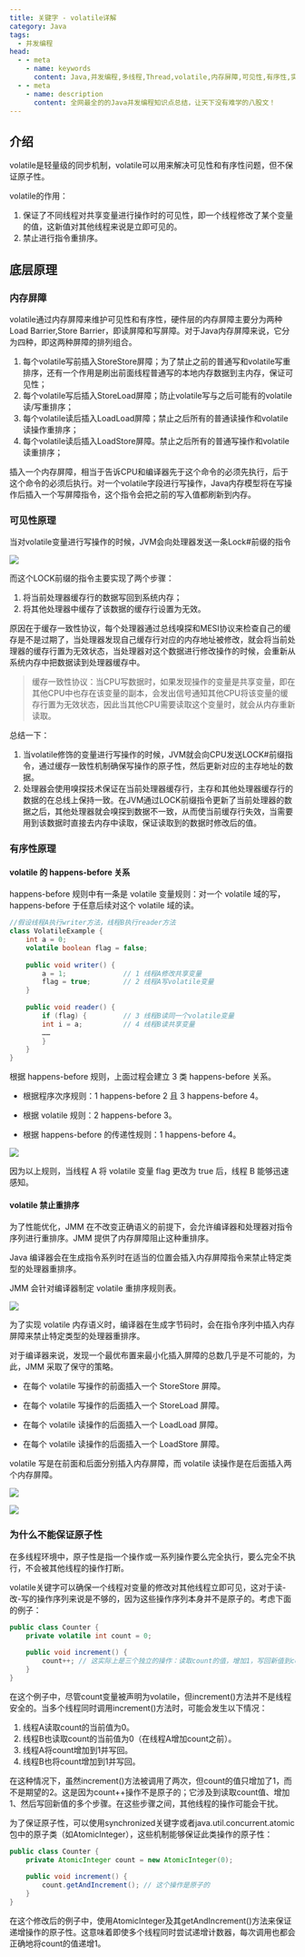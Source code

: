 ```yaml
---
title: 关键字 - volatile详解
category: Java
tags:
  - 并发编程
head:
  - - meta
    - name: keywords
      content: Java,并发编程,多线程,Thread,volatile,内存屏障,可见性,有序性,实现原理
  - - meta
    - name: description
      content: 全网最全的的Java并发编程知识点总结，让天下没有难学的八股文！
---
```






## 介绍

volatile是轻量级的同步机制，volatile可以用来解决可见性和有序性问题，但不保证原子性。

volatile的作用：

1. 保证了不同线程对共享变量进行操作时的可见性，即一个线程修改了某个变量的值，这新值对其他线程来说是立即可见的。
2. 禁止进行指令重排序。

## 底层原理

### 内存屏障

volatile通过内存屏障来维护可见性和有序性，硬件层的内存屏障主要分为两种Load Barrier,Store Barrier，即读屏障和写屏障。对于Java内存屏障来说，它分为四种，即这两种屏障的排列组合。

1. 每个volatile写前插入StoreStore屏障；为了禁止之前的普通写和volatile写重排序，还有一个作用是刷出前面线程普通写的本地内存数据到主内存，保证可见性；
2. 每个volatile写后插入StoreLoad屏障；防止volatile写与之后可能有的volatile读/写重排序； 
3. 每个volatile读后插入LoadLoad屏障；禁止之后所有的普通读操作和volatile读操作重排序；
4. 每个volatile读后插入LoadStore屏障。禁止之后所有的普通写操作和volatile读重排序；

插入一个内存屏障，相当于告诉CPU和编译器先于这个命令的必须先执行，后于这个命令的必须后执行。对一个volatile字段进行写操作，Java内存模型将在写操作后插入一个写屏障指令，这个指令会把之前的写入值都刷新到内存。

### 可见性原理

当对volatile变量进行写操作的时候，JVM会向处理器发送一条Lock#前缀的指令

![](https://seven97-blog.oss-cn-hangzhou.aliyuncs.com/imgs/202404251029175.gif)

而这个LOCK前缀的指令主要实现了两个步骤：

1. 将当前处理器缓存行的数据写回到系统内存；
2. 将其他处理器中缓存了该数据的缓存行设置为无效。

原因在于缓存一致性协议，每个处理器通过总线嗅探和MESI协议来检查自己的缓存是不是过期了，当处理器发现自己缓存行对应的内存地址被修改，就会将当前处理器的缓存行置为无效状态，当处理器对这个数据进行修改操作的时候，会重新从系统内存中把数据读到处理器缓存中。

> 缓存一致性协议：当CPU写数据时，如果发现操作的变量是共享变量，即在其他CPU中也存在该变量的副本，会发出信号通知其他CPU将该变量的缓存行置为无效状态，因此当其他CPU需要读取这个变量时，就会从内存重新读取。

总结一下：

1. 当volatile修饰的变量进行写操作的时候，JVM就会向CPU发送LOCK#前缀指令，通过缓存一致性机制确保写操作的原子性，然后更新对应的主存地址的数据。
2. 处理器会使用嗅探技术保证在当前处理器缓存行，主存和其他处理器缓存行的数据的在总线上保持一致。在JVM通过LOCK前缀指令更新了当前处理器的数据之后，其他处理器就会嗅探到数据不一致，从而使当前缓存行失效，当需要用到该数据时直接去内存中读取，保证读取到的数据时修改后的值。

### 有序性原理

#### volatile 的 happens-before 关系

happens-before 规则中有一条是 volatile 变量规则：对一个 volatile 域的写，happens-before 于任意后续对这个 volatile 域的读。

```java
//假设线程A执行writer方法，线程B执行reader方法
class VolatileExample {
    int a = 0;
    volatile boolean flag = false;
    
    public void writer() {
        a = 1;              // 1 线程A修改共享变量
        flag = true;        // 2 线程A写volatile变量
    } 
    
    public void reader() {
        if (flag) {         // 3 线程B读同一个volatile变量
        int i = a;          // 4 线程B读共享变量
        ……
        }
    }
}
```

根据 happens-before 规则，上面过程会建立 3 类 happens-before 关系。

- 根据程序次序规则：1 happens-before 2 且 3 happens-before 4。

- 根据 volatile 规则：2 happens-before 3。

- 根据 happens-before 的传递性规则：1 happens-before 4。

![](https://seven97-blog.oss-cn-hangzhou.aliyuncs.com/imgs/202404251029184.jpg)

因为以上规则，当线程 A 将 volatile 变量 flag 更改为 true 后，线程 B 能够迅速感知。



#### volatile 禁止重排序

为了性能优化，JMM 在不改变正确语义的前提下，会允许编译器和处理器对指令序列进行重排序。JMM 提供了内存屏障阻止这种重排序。

Java 编译器会在生成指令系列时在适当的位置会插入内存屏障指令来禁止特定类型的处理器重排序。

JMM 会针对编译器制定 volatile 重排序规则表。

![](https://seven97-blog.oss-cn-hangzhou.aliyuncs.com/imgs/202404251029181.jpg)

 

为了实现 volatile 内存语义时，编译器在生成字节码时，会在指令序列中插入内存屏障来禁止特定类型的处理器重排序。

对于编译器来说，发现一个最优布置来最小化插入屏障的总数几乎是不可能的，为此，JMM 采取了保守的策略。

- 在每个 volatile 写操作的前面插入一个 StoreStore 屏障。

- 在每个 volatile 写操作的后面插入一个 StoreLoad 屏障。

- 在每个 volatile 读操作的后面插入一个 LoadLoad 屏障。

- 在每个 volatile 读操作的后面插入一个 LoadStore 屏障。

 

volatile 写是在前面和后面分别插入内存屏障，而 volatile 读操作是在后面插入两个内存屏障。

![](https://seven97-blog.oss-cn-hangzhou.aliyuncs.com/imgs/202404251029182.jpg)

![](https://seven97-blog.oss-cn-hangzhou.aliyuncs.com/imgs/202404251029178.jpg)

 

### 为什么不能保证原子性

在多线程环境中，原子性是指一个操作或一系列操作要么完全执行，要么完全不执行，不会被其他线程的操作打断。

volatile关键字可以确保一个线程对变量的修改对其他线程立即可见，这对于读-改-写的操作序列来说是不够的，因为这些操作序列本身并不是原子的。考虑下面的例子：

```java
public class Counter {
    private volatile int count = 0;
    
    public void increment() {
        count++; // 这实际上是三个独立的操作：读取count的值，增加1，写回新值到count
    }
}
```

在这个例子中，尽管count变量被声明为volatile，但increment()方法并不是线程安全的。当多个线程同时调用increment()方法时，可能会发生以下情况：

1. 线程A读取count的当前值为0。
2. 线程B也读取count的当前值为0（在线程A增加count之前）。
3. 线程A将count增加到1并写回。
4. 线程B也将count增加到1并写回。

在这种情况下，虽然increment()方法被调用了两次，但count的值只增加了1，而不是期望的2。这是因为count++操作不是原子的；它涉及到读取count值、增加1、然后写回新值的多个步骤。在这些步骤之间，其他线程的操作可能会干扰。

为了保证原子性，可以使用synchronized关键字或者java.util.concurrent.atomic包中的原子类（如AtomicInteger），这些机制能够保证此类操作的原子性：

```java
public class Counter {
    private AtomicInteger count = new AtomicInteger(0);
    
    public void increment() {
        count.getAndIncrement(); // 这个操作是原子的
    }
}
```



在这个修改后的例子中，使用AtomicInteger及其getAndIncrement()方法来保证递增操作的原子性。这意味着即使多个线程同时尝试递增计数器，每次调用也都会正确地将count的值递增1。

 

 <!-- @include: @article-footer.snippet.md -->     

